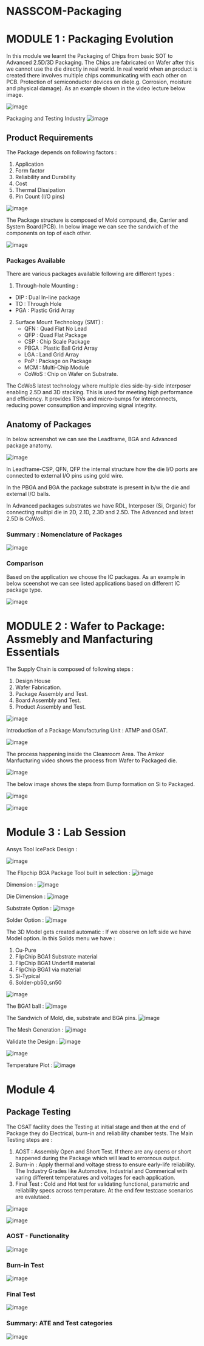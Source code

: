 # NASSCOM-Packaging


# MODULE 1 : Packaging Evolution

In this module we learnt the Packaging of Chips from basic SOT to Advanced 2.5D/3D Packaging. The Chips are fabricated on Wafer after this we cannot use the die directly in real world. In real world when an product is created there involves multiple chips communicating with each other on PCB. Protection of semiconductor devices on die(e.g. Corrosion, moisture and physical damage). As an example shown in the video lecture below image. 

![image](https://github.com/user-attachments/assets/b65406a9-2424-45df-bd6b-c8d900e4c709)

Packaging and Testing Industry
![image](https://github.com/user-attachments/assets/0ace4a92-377b-4e5e-95bf-bc1e255f1f4f)

## Product Requirements 

The Package depends on following factors : 
1. Application
2. Form factor
3. Reliability and Durability
4. Cost
5. Thermal Dissipation
6. Pin Count (I/O pins)

![image](https://github.com/user-attachments/assets/a96a2930-1e42-4df3-bde9-1681c5c30808)

The Package structure is composed of Mold compound, die, Carrier and System Board(PCB). In below image we can see the sandwich of the components on top of each other.

![image](https://github.com/user-attachments/assets/04c03211-b5e7-483f-8461-f8cf950b36b7)

### Packages Available 
There are various packages available following are different types : 
1. Through-hole Mounting : 
  - DIP : Dual In-line package
  - TO  : Through Hole
  - PGA : Plastic Grid Array
    
2. Surface Mount Technology (SMT) :
   - QFN    : Quad Flat No Lead
   - QFP    : Quad Flat Package
   - CSP    : Chip Scale Package
   - PBGA   : Plastic Ball Grid Array
   - LGA    : Land Grid Array
   - PoP    : Package on Package
   - MCM    : Multi-Chip Module
   - CoWoS  : Chip on Wafer on Substrate.

The CoWoS latest technology where multiple dies side-by-side interposer enabling 2.5D and 3D stacking. This is used for meeting high performance and efficiency. It provides TSVs and micro-bumps for interconnects, reducing power consumption and improving signal integrity.

## Anatomy of Packages
In below screenshot we can see the Leadframe, BGA and Advanced package anatomy. 

![image](https://github.com/user-attachments/assets/fad18d46-3a92-46ac-981b-07a6c36faa68)

In Leadframe-CSP, QFN, QFP the internal structure how the die I/O ports are connected to external I/O pins using gold wire. 

In the PBGA and BGA the package substrate is present in b/w the die and external I/O balls. 

In Advanced packages substrates we have RDL, Interposer (Si, Organic) for connecting multipl die in 2D, 2.1D, 2.3D and 2.5D. The Advanced and latest 2.5D is CoWoS. 

### Summary : Nomenclature of Packages

![image](https://github.com/user-attachments/assets/f155e25d-de33-40d8-a8f3-77181bc66e16)

### Comparison
Based on the application we choose the IC packages. As an example in below sceenshot we can see listed applications based on different IC package type. 

![image](https://github.com/user-attachments/assets/c2f44588-da63-4759-a251-f3ac89f0232f)


# MODULE 2 : Wafer to Package: Assmebly and Manfacturing Essentials 

The Supply Chain is composed of following steps : 

1. Design House
2. Wafer Fabrication.
3. Package Assembly and Test.
4. Board Assembly and Test.
5. Product Assembly and Test.

![image](https://github.com/user-attachments/assets/3c2f43b3-d516-434a-8710-a719fced48c4)

Introduction of a Package Manufacturing Unit : ATMP and OSAT.

![image](https://github.com/user-attachments/assets/95c78584-4a99-4596-bc45-fafce4f32c25)

The process happening inside the Cleanroom Area. The Amkor Manfucturing video shows the process from Wafer to Packaged die. 

![image](https://github.com/user-attachments/assets/7393d062-b7ba-4b48-91e8-2fe981f7774c)

The below image shows the steps from Bump formation on Si to Packaged. 

![image](https://github.com/user-attachments/assets/5e013faf-8d11-4ba0-b50d-779604941eb8)

![image](https://github.com/user-attachments/assets/5b64d164-2d04-4fed-87a6-a6d39c0b069a)


# Module 3 : Lab Session

Ansys Tool IcePack Design : 

![image](https://github.com/user-attachments/assets/6fc957bb-8c68-43f7-995d-b1850ecda768)

The Flipchip BGA Package Tool built in selection :
![image](https://github.com/user-attachments/assets/abced30c-bdf9-44cc-a7f7-0efcf1886cbf)

Dimension : 
![image](https://github.com/user-attachments/assets/ff218744-6127-4a46-b3f6-4c6244e6b221)

Die Dimension :
![image](https://github.com/user-attachments/assets/61eccf39-c088-4178-901e-f31c3331592d)

Substrate Option :
![image](https://github.com/user-attachments/assets/894c95b8-dafc-452b-918c-c5d252a64424)

Solder Option : 
![image](https://github.com/user-attachments/assets/106c26d4-08f9-40fe-bca8-1ec1b3b24dee)

The 3D Model gets created automatic : 
If we observe on left side we have Model option. In this Solids menu we have : 
1. Cu-Pure
2. FlipChip BGA1 Substrate material
3. FlipChip BGA1 Underfill material
4. FlipChip BGA1 via material
5. Si-Typical
6. Solder-pb50_sn50

![image](https://github.com/user-attachments/assets/ef62eb3b-8cee-46c2-8a44-eb2affd30d06)

The BGA1 ball :
![image](https://github.com/user-attachments/assets/4504eb67-776d-46f3-bdba-592f7bfbb5bb)

The Sandwich of Mold, die, substrate and BGA pins.
![image](https://github.com/user-attachments/assets/ad28cd7d-f75e-4b70-b8d3-cf40ba742420)

The Mesh Generation :
![image](https://github.com/user-attachments/assets/346f44f2-114b-4dcb-845a-1d87fc4c1291)

Validate the Design :
![image](https://github.com/user-attachments/assets/d44033db-efed-448a-9196-f004fa923788)

![image](https://github.com/user-attachments/assets/295a876f-b48d-499f-967e-91f17e453506)

Temperature Plot : 
![image](https://github.com/user-attachments/assets/ec34b993-870e-4272-8351-5d3b94524958)



# Module 4 

## Package Testing
The OSAT facility does the Testing at initial stage and then at the end of Package they do Electrical, burn-in and reliability chamber tests.
The Main Testing steps are : 
1. AOST        : Assembly Open and Short Test. If there are any opens or short happened during the Package which will lead to errornous output.
2. Burn-in     : Apply thermal and voltage stress to ensure early-life reliability. The Industry Grades like Automotive, Industrial and Commerical with varing different temperatures and voltages for each application. 
3. Final Test  : Cold and Hot test for validating functional, parametric and reliability specs across temperature. At the end few testcase scenarios are evalutaed. 

![image](https://github.com/user-attachments/assets/6c1ab656-bdac-4fdb-a36c-88feacf93cbb)

![image](https://github.com/user-attachments/assets/e139a59a-721c-48c0-808c-9cc2260b67f9)

### AOST - Functionality

![image](https://github.com/user-attachments/assets/60814c07-502d-4ab1-8393-1e3ea9b37889)

### Burn-in Test

![image](https://github.com/user-attachments/assets/c6358c7b-829b-458a-a2a3-896e85b4e913)

### Final Test

![image](https://github.com/user-attachments/assets/53371d7c-55e4-4f02-8ba3-73bf0f1d8cc7)

### Summary: ATE and Test categories

![image](https://github.com/user-attachments/assets/7e71209b-5f0f-4b59-81f3-c38f1539600d)





















